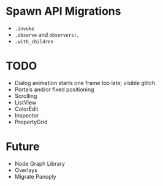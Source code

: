 # Spawn API Migrations

- `.invoke`
- `.observe` and `observers!`.
- `.with_children`

# TODO

- Dialog animation starts one frame too late; visible glitch.
- Portals and/or fixed positioning
- Scrolling
- ListView
- ColorEdit
- Inspector
- PropertyGrid

# Future

- Node Graph Library
- Overlays
- Migrate Panoply

